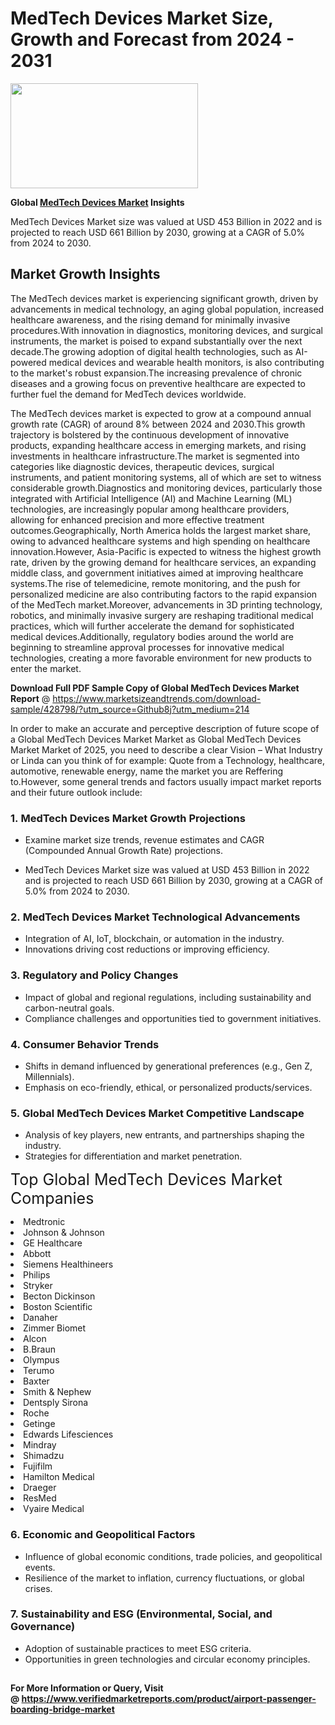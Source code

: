 <H1>MedTech Devices Market Size, Growth and Forecast from 2024 - 2031</H1><img class="aligncenter size-medium wp-image-584254" src="https://thirdeyenews.in/wp-content/uploads/2024/09/Global-Market-Research-300x168.jpeg" alt="" width="300" height="168" /><p><strong>Global&nbsp;<a href="https://www.marketsizeandtrends.com/download-sample/428798/?utm_source=Github8j?utm_medium=214">MedTech Devices Market</a> Insights</strong></p><p>MedTech Devices Market size was valued at USD 453 Billion in 2022 and is projected to reach USD 661 Billion by 2030, growing at a CAGR of 5.0% from 2024 to 2030.</p><p><h2>Market Growth Insights</h2> <p>The MedTech devices market is experiencing significant growth, driven by advancements in medical technology, an aging global population, increased healthcare awareness, and the rising demand for minimally invasive procedures.With innovation in diagnostics, monitoring devices, and surgical instruments, the market is poised to expand substantially over the next decade.The growing adoption of digital health technologies, such as AI-powered medical devices and wearable health monitors, is also contributing to the market's robust expansion.The increasing prevalence of chronic diseases and a growing focus on preventive healthcare are expected to further fuel the demand for MedTech devices worldwide.</p> <p>The MedTech devices market is expected to grow at a compound annual growth rate (CAGR) of around 8% between 2024 and 2030.This growth trajectory is bolstered by the continuous development of innovative products, expanding healthcare access in emerging markets, and rising investments in healthcare infrastructure.The market is segmented into categories like diagnostic devices, therapeutic devices, surgical instruments, and patient monitoring systems, all of which are set to witness considerable growth.Diagnostics and monitoring devices, particularly those integrated with Artificial Intelligence (AI) and Machine Learning (ML) technologies, are increasingly popular among healthcare providers, allowing for enhanced precision and more effective treatment outcomes.Geographically, North America holds the largest market share, owing to advanced healthcare systems and high spending on healthcare innovation.However, Asia-Pacific is expected to witness the highest growth rate, driven by the growing demand for healthcare services, an expanding middle class, and government initiatives aimed at improving healthcare systems.The rise of telemedicine, remote monitoring, and the push for personalized medicine are also contributing factors to the rapid expansion of the MedTech market.Moreover, advancements in 3D printing technology, robotics, and minimally invasive surgery are reshaping traditional medical practices, which will further accelerate the demand for sophisticated medical devices.Additionally, regulatory bodies around the world are beginning to streamline approval processes for innovative medical technologies, creating a more favorable environment for new products to enter the market.<p><span class=""><strong>Download Full PDF Sample Copy of Global MedTech Devices Market Report</strong> @ <a href="https://www.marketsizeandtrends.com/download-sample/428798/?utm_source=Github8j?utm_medium=214" target="_blank">https://www.marketsizeandtrends.com/download-sample/428798/?utm_source=Github8j?utm_medium=214</a></span></p><p>In order to make an accurate and perceptive description of future scope of a Global&nbsp;MedTech Devices Market Market as Global&nbsp;MedTech Devices Market Market of 2025, you need to describe a clear Vision &ndash; What Industry or Linda can you think of for example: Quote from a Technology, healthcare, automotive, renewable energy, name the market you are Reffering to.However, some general trends and factors usually impact market reports and their future outlook include:</p><h3>1.&nbsp;<strong>MedTech Devices Market Growth Projections</strong></h3><ul><li>Examine market size trends, revenue estimates and CAGR (Compounded Annual Growth Rate) projections.</li><li><p>MedTech Devices Market size was valued at USD 453 Billion in 2022 and is projected to reach USD 661 Billion by 2030, growing at a CAGR of 5.0% from 2024 to 2030.</p></li></ul><h3>2.&nbsp;<strong>MedTech Devices Market Technological Advancements</strong></h3><ul><li>Integration of AI, IoT, blockchain, or automation in the industry.</li><li>Innovations driving cost reductions or improving efficiency.</li></ul><h3>3.&nbsp;<strong>Regulatory and Policy Changes</strong></h3><ul><li>Impact of global and regional regulations, including sustainability and carbon-neutral goals.</li><li>Compliance challenges and opportunities tied to government initiatives.</li></ul><h3>4.&nbsp;<strong>Consumer Behavior Trends</strong></h3><ul><li>Shifts in demand influenced by generational preferences (e.g., Gen Z, Millennials).</li><li>Emphasis on eco-friendly, ethical, or personalized products/services.</li></ul><h3>5.&nbsp;<strong>Global MedTech Devices Market Competitive Landscape</strong></h3><ul><li>Analysis of key players, new entrants, and partnerships shaping the industry.</li><li>Strategies for differentiation and market penetration.</li></ul><p data-pm-slice="1 1 []"><span style="color: inherit; font-family: inherit; font-size: 25px;">Top Global MedTech Devices Market Companies</span></p><div class="" data-test-id=""><p><li>Medtronic</li><li> Johnson & Johnson</li><li> GE Healthcare</li><li> Abbott</li><li> Siemens Healthineers</li><li> Philips</li><li> Stryker</li><li> Becton Dickinson</li><li> Boston Scientific</li><li> Danaher</li><li> Zimmer Biomet</li><li> Alcon</li><li> B.Braun</li><li> Olympus</li><li> Terumo</li><li> Baxter</li><li> Smith & Nephew</li><li> Dentsply Sirona</li><li> Roche</li><li> Getinge</li><li> Edwards Lifesciences</li><li> Mindray</li><li> Shimadzu</li><li> Fujifilm</li><li> Hamilton Medical</li><li> Draeger</li><li> ResMed</li><li> Vyaire Medical</li></p></div><h3>6.&nbsp;<strong>Economic and Geopolitical Factors</strong></h3><ul><li>Influence of global economic conditions, trade policies, and geopolitical events.</li><li>Resilience of the market to inflation, currency fluctuations, or global crises.</li></ul><h3>7.&nbsp;<strong>Sustainability and ESG (Environmental, Social, and Governance)</strong></h3><ul><li>Adoption of sustainable practices to meet ESG criteria.</li><li>Opportunities in green technologies and circular economy principles.</li></ul><h2><strong style="font-size: 14px;">For More Information or Query, Visit @&nbsp;</strong><a style="background-color: #ffffff; font-size: 14px;" href="https://www.marketsizeandtrends.com/report/medtech-devices-market/" target="_blank">https://www.verifiedmarketreports.com/product/airport-passenger-boarding-bridge-market</a></h2>